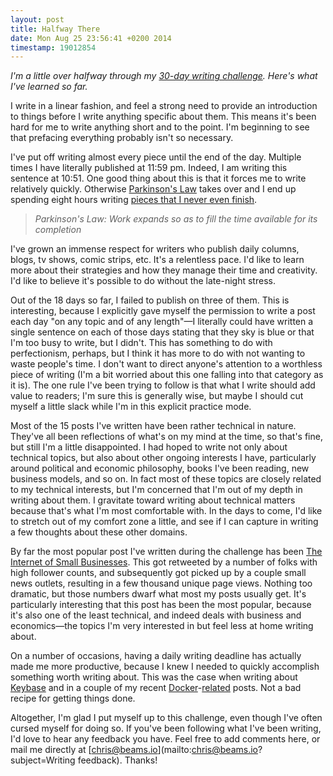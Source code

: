 ```yaml
---
layout: post
title: Halfway There
date: Mon Aug 25 23:56:41 +0200 2014
timestamp: 19012854
---
```


_I'm a little over halfway through my [30-day writing challenge](/posts/practice). Here's what I've learned so far._

I write in a linear fashion, and feel a strong need to provide an introduction to things before I write anything specific about them. This means it's been hard for me to write anything short and to the point. I'm beginning to see that prefacing everything probably isn't so necessary.

I've put off writing almost every piece until the end of the day. Multiple times I have literally published at 11:59 pm. Indeed, I am writing this sentence at 10:51. One good thing about this is that it forces me to write relatively quickly. Otherwise [Parkinson's Law](https://en.wikipedia.org/wiki/Parkinson%27s_law) takes over and I end up spending eight hours writing [pieces that I never even finish](/posts/untitled/).

> _Parkinson's Law: Work expands so as to fill the time available for its completion_

I've grown an immense respect for writers who publish daily columns, blogs, tv shows, comic strips, etc. It's a relentless pace. I'd like to learn more about their strategies and how they manage their time and creativity. I'd like to believe it's possible to do without the late-night stress.

Out of the 18 days so far, I failed to publish on three of them. This is interesting, because I explicitly gave myself the permission to write a post each day "on any topic and of any length"—I literally could have written a single sentence on each of those days stating that they sky is blue or that I'm too busy to write, but I didn't. This has something to do with perfectionism, perhaps, but I think it has more to do with not wanting to waste people's time. I don't want to direct anyone's attention to a worthless piece of writing (I'm a bit worried about this one falling into that category as it is). The one rule I've been trying to follow is that what I write should add value to readers; I'm sure this is generally wise, but maybe I should cut myself a little slack while I'm in this explicit practice mode.

Most of the 15 posts I've written have been rather technical in nature. They've all been reflections of what's on my mind at the time, so that's fine, but still I'm a little disappointed. I had hoped to write not only about technical topics, but also about other ongoing interests I have, particularly around political and economic philosophy, books I've been reading, new business models, and so on. In fact most of these topics are closely related to my technical interests, but I'm concerned that I'm out of my depth in writing about them. I gravitate toward writing about technical matters because that's what I'm most comfortable with. In the days to come, I'd like to stretch out of my comfort zone a little, and see if I can capture in writing a few thoughts about these other domains.

By far the most popular post I've written during the challenge has been [The Internet of Small Businesses](/posts/pinboard). This got retweeted by a number of folks with high follower counts, and subsequently got picked up by a couple small news outlets, resulting in a few thousand unique page views. Nothing too dramatic, but those numbers dwarf what most my posts usually get. It's particularly interesting that this post has been the most popular, because it's also one of the least technical, and indeed deals with business and economics—the topics I'm very interested in but feel less at home writing about.

On a number of occasions, having a daily writing deadline has actually made me more productive, because I knew I needed to quickly accomplish something worth writing about. This was the case when writing about [Keybase](/posts/keybase) and in a couple of my recent [Docker](/posts/dockerize-this)-[related](/posts/vanitygen) posts. Not a bad recipe for getting things done.

Altogether, I'm glad I put myself up to this challenge, even though I've often cursed myself for doing so. If you've been following what I've been writing, I'd love to hear any feedback you have. Feel free to add comments here, or mail me directly at [chris@beams.io](mailto:chris@beams.io?subject=Writing feedback). Thanks!
